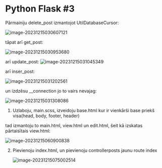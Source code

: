 # Python Flask #3

Pārmainiju delete_post izmantojot UtilDatabaseCursor:

![image-20231215030607121](https://s2.loli.net/2023/12/15/wsdbtyMLOVX6zi2.png)

tāpat arī get_post:

![image-20231215030953680](https://s2.loli.net/2023/12/15/Ku2cvn1lZSpy6zB.png)

arī update_post: ![image-20231215031045349](https://s2.loli.net/2023/12/15/6wnBYDzNiUSRHfd.png)

arī inser_post:

![image-20231215031202561](https://s2.loli.net/2023/12/15/rROZ16uiwxDaFje.png)

un izdzēsu __connection jo to vairs nevajag:

![image-20231215031308086](https://s2.loli.net/2023/12/15/6SaeYOIhwur7zGs.png)

1.  Uzlaboju, main.scss, izveidoju base.html kur ir vienkārši base priekš visa(head, body, footer, header)

   tad izmantoju to main.html, view.html un edit.html, šeit kā izskatas pārtaisītais view.html:

   ![image-20231215060900838](https://s2.loli.net/2023/12/15/kAx7wvpJLK3mqUd.png)

2. Pievienoju index.html, un pievienoju controllerposts jaunu route index

   ![image-20231215075002514](https://s2.loli.net/2023/12/15/fVI8BjKbgE1SDnA.png)